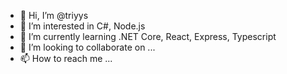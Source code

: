 - 👋 Hi, I’m @triyys
- 👀 I’m interested in C#, Node.js
- 🌱 I’m currently learning .NET Core, React, Express, Typescript
- 💞️ I’m looking to collaborate on ...
- 📫 How to reach me ...

<!---
triyys/triyys is a ✨ special ✨ repository because its `README.md` (this file) appears on your GitHub profile.
You can click the Preview link to take a look at your changes.
--->
